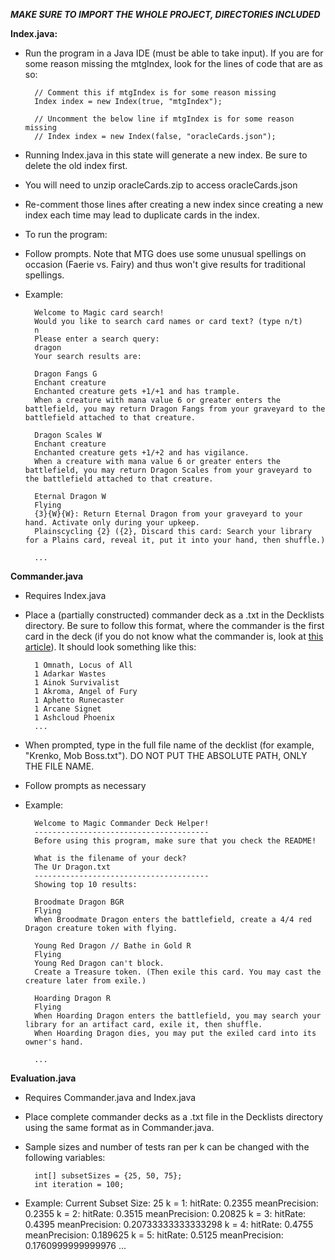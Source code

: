 ***MAKE SURE TO IMPORT THE WHOLE PROJECT, DIRECTORIES INCLUDED***

**Index.java:**
- Run the program in a Java IDE (must be able to take input). If you are for some reason missing the mtgIndex, look for the lines of code that are as so:
  
        // Comment this if mtgIndex is for some reason missing
        Index index = new Index(true, "mtgIndex");

        // Uncomment the below line if mtgIndex is for some reason missing
        // Index index = new Index(false, "oracleCards.json");

- Running Index.java in this state will generate a new index. Be sure to delete the old index first.
- You will need to unzip oracleCards.zip to access oracleCards.json
- Re-comment those lines after creating a new index since creating a new index each time may lead to duplicate cards in the index.

- To run the program:
- Follow prompts. Note that MTG does use some unusual spellings on occasion (Faerie vs. Fairy) and thus won't give results for traditional spellings.
- Example:
  		
		Welcome to Magic card search!
		Would you like to search card names or card text? (type n/t)
		n
		Please enter a search query:
		dragon
		Your search results are:
		
		Dragon Fangs G
		Enchant creature
		Enchanted creature gets +1/+1 and has trample.
		When a creature with mana value 6 or greater enters the battlefield, you may return Dragon Fangs from your graveyard to the battlefield attached to that creature.
		
		Dragon Scales W
		Enchant creature
		Enchanted creature gets +1/+2 and has vigilance.
		When a creature with mana value 6 or greater enters the battlefield, you may return Dragon Scales from your graveyard to the battlefield attached to that creature.
		
		Eternal Dragon W
		Flying
		{3}{W}{W}: Return Eternal Dragon from your graveyard to your hand. Activate only during your upkeep.
		Plainscycling {2} ({2}, Discard this card: Search your library for a Plains card, reveal it, put it into your hand, then shuffle.)
		
		...

**Commander.java**
- Requires Index.java
- Place a (partially constructed) commander deck as a .txt in the Decklists directory. Be sure to follow this format, where the commander is the first card in the deck (if you do not know what the commander is, look at [this article](https://mtg.fandom.com/wiki/Commander_(designation))). It should look something like this:

        1 Omnath, Locus of All
        1 Adarkar Wastes
        1 Ainok Survivalist
        1 Akroma, Angel of Fury
        1 Aphetto Runecaster
        1 Arcane Signet
        1 Ashcloud Phoenix
        ...

- When prompted, type in the full file name of the decklist (for example, "Krenko, Mob Boss.txt"). DO NOT PUT THE ABSOLUTE PATH, ONLY THE FILE NAME.
- Follow prompts as necessary
- Example:
		
		Welcome to Magic Commander Deck Helper!
		---------------------------------------
		Before using this program, make sure that you check the README!
		
		What is the filename of your deck?
		The Ur Dragon.txt
		---------------------------------------
		Showing top 10 results:
		
		Broodmate Dragon BGR
		Flying
		When Broodmate Dragon enters the battlefield, create a 4/4 red Dragon creature token with flying.
		
		Young Red Dragon // Bathe in Gold R
		Flying
		Young Red Dragon can't block.
		Create a Treasure token. (Then exile this card. You may cast the creature later from exile.)
		
		Hoarding Dragon R
		Flying
		When Hoarding Dragon enters the battlefield, you may search your library for an artifact card, exile it, then shuffle.
		When Hoarding Dragon dies, you may put the exiled card into its owner's hand.
		
		...


**Evaluation.java**
- Requires Commander.java and Index.java
- Place complete commander decks as a .txt file in the Decklists directory using the same format as in Commander.java.
- Sample sizes and number of tests ran per k can be changed with the following variables:

        int[] subsetSizes = {25, 50, 75};
        int iteration = 100;

- Example:
		Current Subset Size: 25
			k = 1:
		    	hitRate: 0.2355
		    	meanPrecision: 0.2355
			k = 2:
		    	hitRate: 0.3515
		    	meanPrecision: 0.20825
			k = 3:
		    	hitRate: 0.4395
		    	meanPrecision: 0.20733333333333298
			k = 4:
		    	hitRate: 0.4755
		    	meanPrecision: 0.189625
			k = 5:
		    	hitRate: 0.5125
		    	meanPrecision: 0.1760999999999976
		  ...
